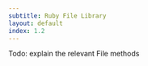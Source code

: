 ```yaml
---
subtitle: Ruby File Library
layout: default
index: 1.2
---
```


Todo: explain the relevant File methods 